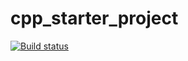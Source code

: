 # cpp_starter_project
[![Build status](https://ci.appveyor.com/api/projects/status/sbs4589uxs5xob0u/branch/Fix_appveyor_images?svg=true)](https://ci.appveyor.com/project/henrik-jensen/cpp-starter-project/branch/Fix_appveyor_images)

